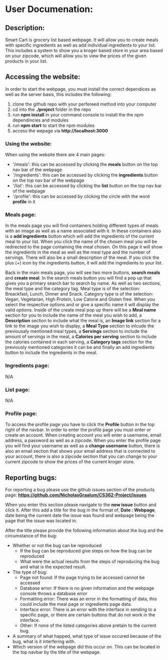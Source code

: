 # User Documenation:
## Description:
Smart Cart is grocery list based webpage. It will allow you to create meals with specific ingredients as well as add individual ingredients to your list. This includes a system to show you a kroger based store in your area based on your zipcode, which will allow you to view the prices of the given products in your list.

## Accessing the website:
In order to start the webpage, you must install the correct dependices as well as the server basis, this includes the following:
1) clone the github repo with your perfereed method into your computer
2) cd into the **./project** folder in the repo
3) run **npm install** in your command console to install the the npm dependincies and modules
4) run **npm start** to start the npm modules
5) access the wepage via **http://localhost:3000**

### Using the website:
When using the website there are 4 main pages:
- '/meals': this can be accessed by clicking the **meals** button on the top nav bar of the webpage
- '/ingredients':  this can be accessed by clicking the **ingredients** button on the top nav bar of the webpage
- '/list': this can be accessed by clicking the **list** button on the top nav bar of the webpage
- '/profile': this can be accessed by clicking the circle with the word **profile** in it

### Meals page:
In the meals page you will find containers holding different types of meals with an image as well as a name associated with it. In these containers also is a **add ingredients** button which will add the ingredients of the current meal to your list. When you click the name of the chosen meal you will be redirected to the page containing the meal chosen. On this page it will show the ingredients in the meal as well as the meal type and the number of servings. There will also be a small description of the meal. If you click the plus (+) icon by the ingredients button, it will add the ingredients to your list. 

Back in the main meals page, you will see two more buttons, **search meals** and **create meal**. In the search meals button you will find a pop up that gives you a primary search bar to search by name. As well as two sections, the meal type and the category tag. Meal type is of the selection: Breackfast, Lunch, Dinner and Snack. Category type is of the selection: Vegan, Vegetarian, High Protein, Low Calorie and Gluten free. When you select the respective options and or give a specific name it will display the valid options. Inside of the create meal pop up there will be a **Meal name** section for you to include the name of the meal you wish to add, a **Description** section to include what the meal is, an **Image link** section for a link to the image you wish to display, a **Meal Type** section to inlcude the previousaly mentioned meal types, a **Servings** section to include the amount of servings in the meal, a **Calories per serving** section to include the calories contained in each serving, a **Category tags** section for the previously mentioned categories it can be and finally an add ingredients button to include the ingredients in the meal. 

### Ingredients page:
N/A

### List page:
N/A

### Profile page:
To access the profile page you have to click the **Profile** button in the top right of the navbar. In order to enter the profile page you must enter or create an account. When creating account you will enter a username, email address, a password as well as a zipcode. When you enter the profile page you will find your username as well as a **change username** button, there is also an email section that shows your email address that is connected to your account, there is also a zipcode section that you can change to your current zipcode to show the prices of the current kroger store. 

## Reporting bugs:
For reporting a bug please use the github issues section of the products page:
**https://github.com/NicholasGraalum/CS362-Project/issues**

When you enter this section please navigate to the **new issue** button and click it. After this add a title for the bug in the format of, **Date : Webpage**, date being the current date the issue was found and webpage being the page that the issue was located in. 

After the title please provide the following information about the bug and the circumstance of the bug:
- Whether or not the bug can be reproduced
    - If the bug can be reproduced give steps on how the bug can be reproduced
    - What were the actual results from the steps of reproducing the bug and what is the expected result.
- The type of bug:
    - Page not found: If the page trying to be accessed cannot be accessed
    - Database error: If there is no given information and the webpage console throws a database error
    - Formatting error: There was an error in the formatting of data, this could include the meal page or ingredients page data.
    - Interface error: There is an error with the interface in sending to a specific page, or there are certain buttons that do not work in the interface. 
    - Other: If none of the listed categories above pretain to the current bug.
- A summary of what happed, what type of issue occured because of the bug, what is it interfering with. 
- Which version of the webpage did this occur on. This can be located in the top navbar by the title of the webpage.
